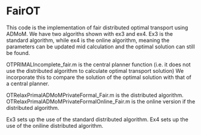 # FairOT
This code is the implementation of fair distributed optimal transport using ADMoM.
We have two algoriths shown with ex3 and ex4. Ex3 is the standard algorithm, while ex4 is the online algorithm, meaning the parameters can be updated mid calculation
and the optimal solution can still be found. 

OTPRIMALIncomplete_fair.m is the central planner function (i.e. it does not use the distributed algorithm to calculate optimal transport solution)
We incorporate this to compare the solution of the optimal solution with that of a central planner. 

OTRelaxPrimalADMoMPrivateFormal_Fair.m is the distributed algorithm.
OTRelaxPrimalADMoMPrivateFormalOnline_Fair.m is the online version if the distributed algorithm. 

Ex3 sets up the use of the standard distributed algorithm.
Ex4 sets up the use of the oniline distributed algorithm.
